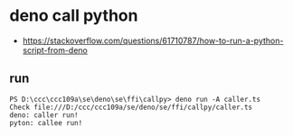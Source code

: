 # deno call python

* https://stackoverflow.com/questions/61710787/how-to-run-a-python-script-from-deno

## run

```
PS D:\ccc\ccc109a\se\deno\se\ffi\callpy> deno run -A caller.ts
Check file:///D:/ccc/ccc109a/se/deno/se/ffi/callpy/caller.ts
deno: caller run!
pyton: callee run!
```